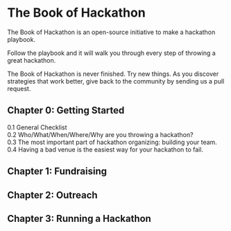 # The Book of Hackathon

The Book of Hackathon is an open-source initiative to make a hackathon playbook. 

Follow the playbook and it will walk you through every step of throwing a great hackathon.

The Book of Hackathon is never finished. Try new things. As you discover strategies that work better, give back to the community by sending us a pull request. 

## Chapter 0: Getting Started
0.1 General Checklist  
0.2 Who/What/When/Where/Why are you throwing a hackathon?  
0.3 The most important part of hackathon organizing: building your team.  
0.4 Having a bad venue is the easiest way for your hackathon to fail.  

## Chapter 1: Fundraising 

## Chapter 2: Outreach

## Chapter 3: Running a Hackathon

